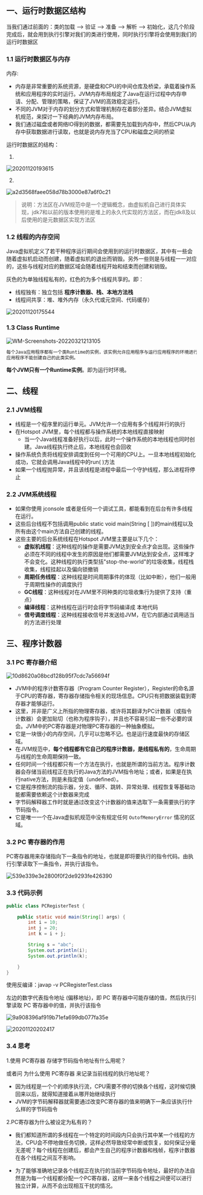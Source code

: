 ## 一、运行时数据区结构

当我们通过前面的：类的加载 --> 验证 --> 准备 --> 解析 --> 初始化，这几个阶段完成后，就会用到执行引擎对我们的类进行使用，同时执行引擎将会使用到我们的运行时数据区

### 1.1 运行时数据区与内存

内存:

- 内存是非常重要的系统资源，是硬盘和CPU的中间仓库及桥梁，承载着操作系统和应用程序的实时运行。JVM内存布局规定了Java在运行过程中内存申请、分配、管理的策略，保证了JVM的高效稳定运行。
- 不同的JVM对于内存的划分方式和管理机制存在着部分差异。结合JVM虚拟机规范，来探讨一下经典的JVM内存布局。
- 我们通过磁盘或者网络IO得到的数据，都需要先加载到内存中，然后CPU从内存中获取数据进行读取，也就是说内存充当了CPU和磁盘之间的桥梁



运行时数据区的结构：

1.

![20201120193615](https://images.weserv.nl/?url=raw.githubusercontent.com/BestTheZhi/images/master/jvm/20201120193615.png)

2.

![a2d3568faee058d78b3000e87a6f0c21](https://images.weserv.nl/?url=raw.githubusercontent.com/BestTheZhi/images/master/jvm/a2d3568faee058d78b3000e87a6f0c21.png)

> 说明：方法区在JVM规范中是一个逻辑概念，由虚拟机自己进行具体实现，jdk7和以前的版本使用的是堆上的永久代实现的方法区，而在jdk8及以后使用的是元数据区实现方法区



### 1.2 线程的内存空间

Java虚拟机定义了若干种程序运行期间会使用到的运行时数据区，其中有一些会随着虚拟机启动而创建，随着虚拟机的退出而销毁。另外一些则是与线程一一对应的，这些与线程对应的数据区域会随着线程开始和结束而创建和销毁。

灰色的为单独线程私有的，红色的为多个线程共享的。即：

- 线程独有：独立包括  **程序计数器、栈、本地方法栈**
- 线程间共享：堆、堆外内存（永久代或元空间、代码缓存）

![20201120175544](https://images.weserv.nl/?url=raw.githubusercontent.com/BestTheZhi/images/master/jvm/20201120175544.png)



### 1.3 Class Runtime

![WM-Screenshots-20220321213105](https://images.weserv.nl/?url=raw.githubusercontent.com/BestTheZhi/images/master/jvm/WM-Screenshots-20220321213105.png)

```tex
每个Java应用程序都有一个类Runtime的实例，该实例允许应用程序与运行应用程序的环境进行交互。 当前运行时可以通过getRuntime方法获取。  
应用程序不能创建自己的此类实例。  
```

**每个JVM只有一个Runtime实例**。即为运行时环境。



## 二、线程

### 2.1 JVM线程

- 线程是一个程序里的运行单元。JVM允许一个应用有多个线程并行的执行
- 在Hotspot JVM里，每个线程都与操作系统的本地线程直接映射
  - 当一个Java线程准备好执行以后，此时一个操作系统的本地线程也同时创建。Java线程执行终止后，本地线程也会回收
- 操作系统负责将线程安排调度到任何一个可用的CPU上。一旦本地线程初始化成功，它就会调用Java线程中的run( )方法
- 如果一个线程抛异常，并且该线程是进程中最后一个守护线程，那么进程将停止



### 2.2 JVM系统线程

- 如果你使用 jconsole 或者是任何一个调试工具，都能看到在后台有许多线程在运行。
- 这些后台线程不包括调用public static void main(String [ ])的main线程以及所有由这个main方法自己创建的线程。
- 这些主要的后台系统线程在Hotspot JVM里主要是以下几个：
  - **虚拟机线程**：这种线程的操作是需要JVM达到安全点才会出现。这些操作必须在不同的线程中发生的原因是他们都需要JVM达到安全点，这样堆才不会变化。这种线程的执行类型括"stop-the-world"的垃圾收集，线程栈收集，线程挂起以及偏向锁撤销
  - **周期任务线程**：这种线程是时间周期事件的体现（比如中断），他们一般用于周期性操作的调度执行
  - **GC线程**：这种线程对在JVM里不同种类的垃圾收集行为提供了支持（重点）
  - **编译线程**：这种线程在运行时会将字节码编译成 本地代码
  - **信号调度线程**：这种线程接收信号并发送给JVM，在它内部通过调用适当的方法进行处理



## 三、程序计数器

### 3.1 PC 寄存器介绍

![10d8620a08bcd128b95f7cdc7a56694f](https://images.weserv.nl/?url=raw.githubusercontent.com/BestTheZhi/images/master/jvm/10d8620a08bcd128b95f7cdc7a56694f.png)

- JVM中的程序计数寄存器（Program Counter Register），Register的命名源于CPU的寄存器，寄存器存储指令相关的现场信息。CPU只有把数据装载到寄存器才能够运行。
- 这里，并非是广义上所指的物理寄存器，或许将其翻译为PC计数器（或指令计数器）会更加贴切（也称为程序钩子），并且也不容易引起一些不必要的误会。JVM中的PC寄存器是对物理PC寄存器的一种抽象模拟。
- 它是一块很小的内存空间，几乎可以忽略不记。也是运行速度最快的存储区域。
- 在JVM规范中，**每个线程都有它自己的程序计数器，是线程私有的**，生命周期与线程的生命周期保持一致。
- 任何时间一个线程都只有一个方法在执行，也就是所谓的当前方法。程序计数器会存储当前线程正在执行的Java方法的JVM指令地址；或者，如果是在执行native方法，则是未指定值（undefined）。
- 它是程序控制流的指示器，分支、循环、跳转、异常处理、线程恢复等基础功能都需要依赖这个计数器来完成
- 字节码解释器工作时就是通过改变这个计数器的值来选取下一条需要执行的字节码指令。
- 它是唯一一个在Java虚拟机规范中没有规定任何 `OutofMemoryError` 情况的区域。



### 3.2 PC 寄存器的作用

PC寄存器用来存储指向下一条指令的地址，也就是即将要执行的指令代码。由执行引擎读取下一条指令，并执行该指令。

![539e339e3e2800f0f2de9293fe426390](https://images.weserv.nl/?url=raw.githubusercontent.com/BestTheZhi/images/master/jvm/539e339e3e2800f0f2de9293fe426390.png)



### 3.3 代码示例

```java
public class PCRegisterTest {

    public static void main(String[] args) {
        int i = 10;
        int j = 20;
        int k = i + j;

        String s = "abc";
        System.out.println(i);
        System.out.println(k);

    }
}
```

使用反编译：javap  -v   PCRegisterTest.class

左边的数字代表指令地址 (偏移地址)，即 PC 寄存器中可能存储的值，然后执行引擎读取 PC 寄存器中的值，并执行该指令

![9a908396af919b71efa699db077fa35e](https://images.weserv.nl/?url=raw.githubusercontent.com/BestTheZhi/images/master/jvm/9a908396af919b71efa699db077fa35e.png)



![20201120202417](https://images.weserv.nl/?url=raw.githubusercontent.com/BestTheZhi/images/master/jvm/20201120202417.png)



### 3.4 思考

1.使用 PC寄存器 存储字节码指令地址有什么用呢？

或者问 为什么使用 PC寄存器 来记录当前线程的执行地址呢？

- 因为线程是一个个的顺序执行流，CPU需要不停的切换各个线程，这时候切换回来以后，就得知道接着从哪开始继续执行
- JVM的字节码解释器就需要通过改变PC寄存器的值来明确下一条应该执行什么样的字节码指令



2.PC寄存器为什么被设定为私有的？

- 我们都知道所谓的多线程在一个特定的时间段内只会执行其中某一个线程的方法，CPU会不停地做任务切换，这样必然导致经常中断或恢复，如何保证分毫无差呢？每个线程在创建后，都会产生自己的程序计数器和栈帧，程序计数器在各个线程之间互不影响。

- 为了能够准确地记录各个线程正在执行的当前字节码指令地址，最好的办法自然是为每一个线程都分配一个PC寄存器，这样一来各个线程之间便可以进行独立计算，从而不会出现相互干扰的情况。

  

































